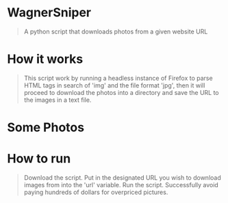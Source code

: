 # WagnerSniper
> A python script that downloads photos from a given website URL

# How it works
> This script work by running a headless instance of Firefox to parse HTML tags in search of 'img' and the file format 'jpg', then it will proceed to download the photos into a directory and save the URL to the images in a text file.

# Some Photos 


# How to run
> Download the script. Put in the designated URL you wish to download images from into the 'url' variable. Run the script. Successfully avoid paying hundreds of dollars for overpriced pictures.
